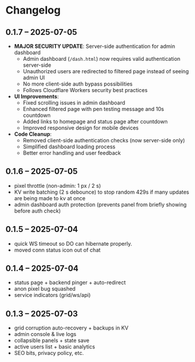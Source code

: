# Changelog

## 0.1.7 – 2025-07-05

- **MAJOR SECURITY UPDATE**: Server-side authentication for admin dashboard
  - Admin dashboard (`/dash.html`) now requires valid authentication server-side
  - Unauthorized users are redirected to filtered page instead of seeing admin UI
  - No more client-side auth bypass possibilities
  - Follows Cloudflare Workers security best practices
- **UI Improvements**:
  - Fixed scrolling issues in admin dashboard
  - Enhanced filtered page with pen testing message and 10s countdown
  - Added links to homepage and status page after countdown
  - Improved responsive design for mobile devices
- **Code Cleanup**:
  - Removed client-side authentication checks (now server-side only)
  - Simplified dashboard loading process
  - Better error handling and user feedback

## 0.1.6 – 2025-07-05

- pixel throttle (non-admin: 1 px / 2 s)
- KV write batching (2 s debounce) to stop random 429s if many updates are being made to kv at once
- admin dashboard auth protection (prevents panel from briefly showing before auth check)

## 0.1.5 – 2025-07-04

- quick WS timeout so DO can hibernate properly.
- moved conn status icon out of chat

## 0.1.4 – 2025-07-04

- status page + backend pinger + auto-redirect
- anon pixel bug squashed
- service indicators (grid/ws/api)

## 0.1.3 – 2025-07-03

- grid corruption auto-recovery + backups in KV
- admin console & live logs
- collapsible panels + state save
- active users list + basic analytics
- SEO bits, privacy policy, etc.
